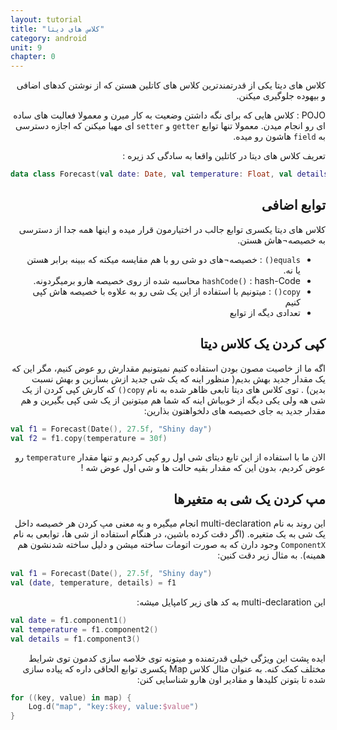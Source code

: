 ```yaml
---
layout: tutorial
title: "کلاس های دیتا"
category: android
unit: 9
chapter: 0
---
```



<div dir="rtl" markdown="1">



کلاس های دیتا یکی از قدرتمندترین کلاس های کاتلین هستن که از نوشتن کدهای اضافی و بیهوده جلوگیری میکنن.

POJO : کلاس هایی که برای نگه داشتن وضعیت به کار میرن و معمولا فعالیت های ساده ای رو انجام میدن. معمولا تنها توابع `getter` و `setter` ای مهیا میکنن که اجازه دسترسی به `field` هاشون رو میده.

تعریف کلاس های دیتا در کاتلین واقعا به سادگی کد زیره :

</div>

```kotlin
data class Forecast(val date: Date, val temperature: Float, val details: String)
```

<div dir="rtl" markdown="1">

<div dir="rtl" markdown="1" id="توابع-اضافی" >

## توابع اضافی

</div>

کلاس های دیتا یکسری توابع جالب در اختیارمون قرار میده و اینها همه جدا از دسترسی به خصیصه¬هاش هستن.
*	`equals()` : خصیصه¬های دو شی رو با هم مقایسه میکنه که ببینه برابر هستن یا نه.
*	`hashCode()` : hash-Code محاسبه شده از روی خصیصه هارو برمیگردونه.
*	`copy()` : میتونیم با استفاده از این یک شی رو به علاوه با خصیصه هاش کپی کنیم
*	تعدادی دیگه از توابع

<div dir="rtl" markdown="1" id="کپی-کردن-یک-کلاس-دیتا" >

## کپی کردن یک کلاس دیتا

</div>

اگه ما از خاصیت مصون بودن استفاده کنیم نمیتونیم مقدارش رو عوض کنیم، مگر این که یک مقدار جدید بهش بدیم( منظور اینه که یک شی جدید ازش بسازین و بهش نسبت بدین) . توی کلاس های دیتا تابعی ظاهر شده به نام `copy()` که کارش کپی کردن از یک شی هه ولی یکی دیگه از خوبیاش اینه که شما هم میتونین از یک شی کپی بگیرین و هم مقدار جدید به جای خصیصه های دلخواهتون بذارین:

</div>

```kotlin
val f1 = Forecast(Date(), 27.5f, "Shiny day")
val f2 = f1.copy(temperature = 30f)
```

<div dir="rtl" markdown="1">

الان ما با استفاده از این تابع دیتای شی اول رو کپی کردیم و تنها مقدار `temperature` رو عوض کردیم، بدون این که مقدار بقیه حالت ها و شی اول عوض شه !

<div dir="rtl" markdown="1" id="مپ-کردن-یک-شی-به-متغیرها" >

## مپ کردن یک شی به متغیرها

</div>

این روند به نام multi-declaration انجام میگیره و به معنی مپ کردن هر خصیصه داخل یک شی به یک متغیره. (اگر دقت کرده باشین، در هنگام استفاده از شی ها، توابعی به نام `ComponentX` وجود دارن که به صورت اتومات ساخته میشن و دلیل ساخته شدنشون هم همینه). به مثال زیر دقت کنین:
</div>

```kotlin
val f1 = Forecast(Date(), 27.5f, "Shiny day")
val (date, temperature, details) = f1
```

<div dir="rtl" markdown="1">

این multi-declaration به کد های زیر کامپایل میشه:

</div>

```kotlin
val date = f1.component1()
val temperature = f1.component2()
val details = f1.component3()
```

<div dir="rtl" markdown="1">

ایده پشت این ویژگی خیلی قدرتمنده و میتونه توی خلاصه سازی کدمون توی شرایط مختلف کمک کنه. به عنوان مثال کلاس Map یکسری توابع الحاقی داره که پیاده سازی شده تا بتونن کلیدها و مقادیر اون هارو شناسایی کنن:

</div>

```kotlin
for ((key, value) in map) {
    Log.d("map", "key:$key, value:$value")
}
```



